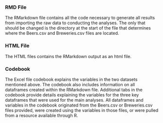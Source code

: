 ### RMD File
The RMarkdown file contains all the code necessary to generate all results from importing the raw data to conducting the analyses. The only that should be changed is the directory at the start of the file that determines where the Beers.csv and Breweries.csv files are located.

### HTML File
The HTML files contains the RMarkdown output as an html file. 

### Codebook
The Excel file codebook explains the variables in the two datasets mentioned above. The codebook also includes information on all dataframes created within the RMarkdown file. Additional tabs in the codebook provide details explaining the variables for the three key dataframes that were used for the main analyses. All dataframes and variables in the codebook originated from the Beers.csv or Breweries.csv files provided, were created using the variables in those files, or were pulled from a resource available through R.
